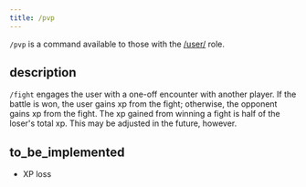 ```yaml
---
title: /pvp
---
```


`/pvp` is a command available to those with the [/user/](/reference/roles/#user) role.

## description

`/fight` engages the user with a one-off encounter with another player. If the battle is won, the user gains xp from the fight; otherwise, the opponent gains xp from the fight. The xp gained from winning a fight is half of the loser's total xp. This may be adjusted in the future, however.

## to_be_implemented

-   XP loss
